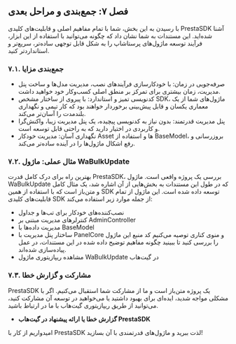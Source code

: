 ## فصل ۷: جمع‌بندی و مراحل بعدی
با رسیدن به این بخش، شما با تمام مفاهیم اصلی و قابلیت‌های کلیدی PrestaSDK آشنا شده‌اید. این مستندات به شما نشان داد که چگونه می‌توانید با استفاده از این ابزار، فرآیند توسعه ماژول‌های پرستاشاپ را به شکل قابل توجهی ساده‌تر، سریع‌تر و استانداردتر کنید.
### ۷.۱. جمع‌بندی مزایا
- صرفه‌جویی در زمان: با خودکارسازی فرآیندهای نصب، مدیریت مدل‌ها و ساخت پنل مدیریت، زمان بیشتری برای تمرکز بر منطق اصلی کسب‌وکار خود خواهید داشت.
- کدنویسی تمیز و استاندارد: با پیروی از ساختار مشخص SDK، ماژول‌های شما از یک معماری یکسان و قابل پیش‌بینی برخوردار خواهند بود که کار تیمی و نگهداری بلندمدت را آسان‌تر می‌کند.
- پنل مدیریت قدرتمند: بدون نیاز به کدنویسی پیچیده، یک پنل مدیریت زیبا، واکنش‌گرا و کاربردی در اختیار دارید که به راحتی قابل توسعه است.
- نگهداری آسان: مدیریت خودکار Asset ها و استفاده از BaseModel، بروزرسانی و رفع اشکال ماژول‌ها را در آینده ساده‌تر می‌کند.
### ۷.۲. مثال عملی: ماژول WaBulkUpdate
بهترین راه برای درک کامل قدرت PrestaSDK، بررسی یک پروژه واقعی است. ماژول WaBulkUpdate که در طول این مستندات به بخش‌هایی از آن اشاره شد، یک مثال کامل و متن‌باز است که با استفاده از همین SDK توسعه داده شده است.
این ماژول از تمام قابلیت‌های کلیدی SDK از جمله موارد زیر استفاده می‌کند:
- نصب‌کننده‌های خودکار برای تب‌ها و جداول
- کنترلرهای مدیریت مبتنی بر AdminController
- مدیریت داده‌ها با BaseModel
- ساختار پنل مدیریت با PanelCore و منوی کناری
توصیه می‌کنیم کد منبع این ماژول را بررسی کنید تا ببینید چگونه مفاهیم توضیح داده شده در این مستندات، در عمل پیاده‌سازی شده‌اند.
- مشاهده ریپازیتوری ماژول WaBulkUpdate در گیت‌هاب
### ۷.۳. مشارکت و گزارش خطا

PrestaSDK یک پروژه متن‌باز است و ما از مشارکت شما استقبال می‌کنیم. اگر با مشکلی مواجه شدید، ایده‌ای برای بهبود داشتید یا می‌خواهید در توسعه آن مشارکت کنید، می‌توانید از طریق ریپازیتوری گیت‌هاب با ما در ارتباط باشید.

- **گزارش خطا یا ارائه پیشنهاد در گیت‌هاب PrestaSDK**

امیدواریم از کار با PrestaSDK لذت ببرید و ماژول‌های قدرتمندی با آن بسازید!